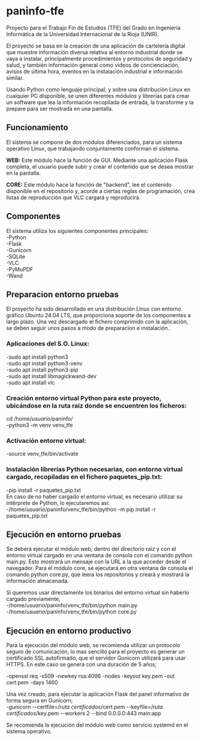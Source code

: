 # paninfo-tfe

Proyecto para el Trabajo Fin de Estudios (TFE)  del Grado en Ingeniería Informática de la Universidad Internacional de la Rioja (UNIR).

El proyecto se basa en la creación de una aplicación de cartelería digital que muestre información diversa relativa al entorno industrial donde se vaya a instalar, principalmente procedimientos y protocolos de seguridad y salud, y también información general como videos de concienciación, avisos de última hora, eventos en la instalación industrial e información similar.

Usando Python como lenguaje principal, y sobre una distribución Linux en cualquier PC disponible, se unen diferentes módulos y librerías para crear un software que lea la información recopilada de entrada, la transforme y la prepare para ser mostrada en una pantalla.



## Funcionamiento
El sistema se compone de dos módulos diferenciados, para un sistema operativo Linux, que trabajando conjuntamente conforman el sistema.

**WEB:** Este módulo hace la función de GUI. Mediante una aplicación Flask completa, el usuario puede subir y crear el contenido que se desea mostrar en la pantalla. 

**CORE:** Este módulo hace la función de "backend", lee el contenido disponible en el repositorio y, acorde a ciertas reglas de programación, crea listas de reproducción que VLC cargará y reproducirá.


## Componentes
El sistema utiliza los siguientes componentes principales:  
-Python  
-Flask  
-Gunicorn  
-SQLite  
-VLC  
-PyMuPDF  
-Wand  



## Preparacion entorno pruebas
El proyecto ha sido desarrollado en una distribución Linux con entorno gráfico Ubuntu 24.04 LTS, que proporciona soporte de los componentes a largo plazo.
Una vez descargado el fichero comprimido con la aplicación, se deben seguir unos pasos a modo de preparacion e instalación.

### Aplicaciones del S.O. Linux:
-sudo apt install python3  
-sudo apt install python3-venv  
-sudo apt install python3-pip  
-sudo apt install libmagickwand-dev  
-sudo apt install vlc  

### Creación entorno virtual Python para este proyecto, ubicándose en la ruta raiz donde se encuentren los ficheros:
cd /home/_usuario_/paninfo/  
-python3 -m venv venv_tfe

### Activación entorno virtual:
-source venv_tfe/bin/activate

### Instalación librerías Python necesarias, con entorno virtual cargado, recopiladas en el fichero paquetes_pip.txt:
-pip install -r paquetes_pip.txt  
En caso de no haber cargado el entorno virtual, es necesario utilizar su intérprete de Python, lo ejecutaremos así:  
-/home/_usuario_/paninfo/venv_tfe/bin/python -m pip install -r paquetes_pip.txt


## Ejecución en entorno pruebas
Se deberá ejecutar el módulo web, dentro del directorio raiz y con el entorno virtual cargado en una ventana de consola con
el comando python main.py. Esto mostrará un mensaje con la URL a la que acceder desde el navegador.
Para el módulo core, se ejecutará en otra ventana de consola el comando python core.py, que leera los repositorios 
y creará y mostrará la información almacenada.

Si queremos usar directamente los binarios del entorno virtual sin haberlo cargado previamente,  
-/home/_usuario_/paninfo/venv_tfe/bin/python main.py  
-/home/_usuario_/paninfo/venv_tfe/bin/python core.py  


## Ejecución en entorno productivo
Para la ejecución del módulo web, se recomienda utilizar un protocolo seguro de comunicación, lo mas sencillo para el proyecto es generar un certificado SSL autofirmado, que el servidor Gunicorn utilizará para usar HTTPS. En este caso se genera con una duración de 5 años;  

-openssl req -x509 -newkey rsa:4096 -nodes -keyout key.pem -out cert.pem -days 1460

Una vez creado, para ejecutar la aplicación Flask del panel informativo de forma segura en Gunicorn;  
-gunicorn --certfile=/_ruta certificados_/cert.pem  --keyfile=/_ruta certificados_/key.pem --workers 2 --bind 0.0.0.0:443 main:app 

Se recomienda la ejecución del módulo web como servicio systemd en el sistema operativo.